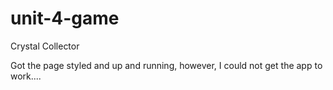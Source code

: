 # unit-4-game

Crystal Collector

Got the page styled and up and running, however, I could not get the app to work....
